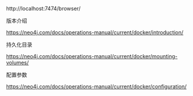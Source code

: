 http://localhost:7474/browser/

版本介绍

https://neo4j.com/docs/operations-manual/current/docker/introduction/

持久化目录

https://neo4j.com/docs/operations-manual/current/docker/mounting-volumes/

配置参数

https://neo4j.com/docs/operations-manual/current/docker/configuration/